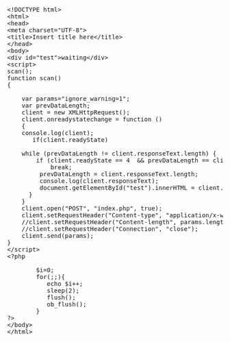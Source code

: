 <pre class="prettyprint lang-js linenums">&lt;!DOCTYPE html&gt;
&lt;html&gt;
&lt;head&gt;
&lt;meta charset="UTF-8"&gt;
&lt;title&gt;Insert title here&lt;/title&gt;
&lt;/head&gt;
&lt;body&gt;
&lt;div id="test"&gt;waiting&lt;/div&gt;
&lt;script&gt;
scan();
function scan()
{

	var params="ignore_warning=1";
	var prevDataLength;
	client = new XMLHttpRequest();
	client.onreadystatechange = function () 
	{ 
	console.log(client);
       if(client.readyState)
			
	while (prevDataLength != client.responseText.length) {
		if (client.readyState == 4  &amp;&amp; prevDataLength == client.responseText.length)
			break;		
		 prevDataLength = client.responseText.length;
		 console.log(client.responseText);
	     document.getElementById("test").innerHTML = client.responseText;
	  }
	}
	client.open("POST", "index.php", true);
	client.setRequestHeader("Content-type", "application/x-www-form-urlencoded");
	//client.setRequestHeader("Content-length", params.length);
	//client.setRequestHeader("Connection", "close");
	client.send(params);
}
&lt;/script&gt;
&lt;?php 

        $i=0;
	    for(;;){
	       echo $i++;
	       sleep(2);
	       flush();
	       ob_flush();
	    }
?&gt;
&lt;/body&gt;
&lt;/html&gt;</pre>